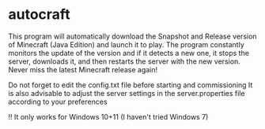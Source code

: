 # autocraft

This program will automatically download the Snapshot and Release version of Minecraft (Java Edition) and launch it to play.
The program constantly monitors the update of the version and if it detects a new one, it stops the server, downloads it, and then restarts the server with the new version.
Never miss the latest Minecraft release again!


Do not forget to edit the config.txt file before starting and commissioning
It is also advisable to adjust the server settings in the server.properties file according to your preferences

!! It only works for Windows 10+11 (I haven't tried Windows 7)
